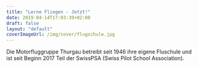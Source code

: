 ```yaml
---
title: "Lerne Fliegen - Jetzt!"
date: 2019-04-14T17:03:39+02:00
draft: false
layout: "default"
coverImageUrl: /img/cover/flugschule.jpg
---
```

Die Motorfluggruppe Thurgau betreibt seit 1946 ihre eigene Fluschule und ist seit Beginn 2017 Teil der SwissPSA (Swiss Pilot School Association).